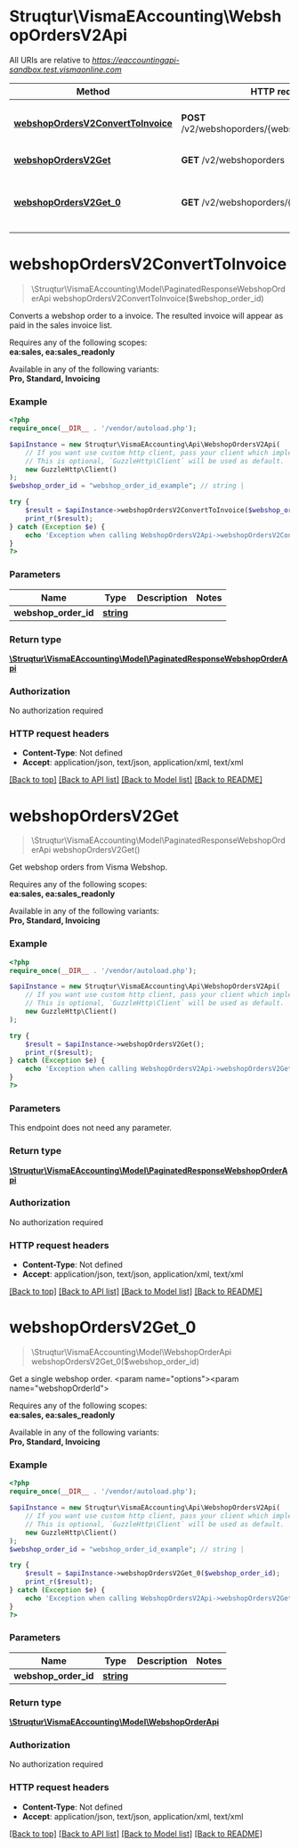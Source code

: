 # Struqtur\VismaEAccounting\WebshopOrdersV2Api

All URIs are relative to *https://eaccountingapi-sandbox.test.vismaonline.com*

Method | HTTP request | Description
------------- | ------------- | -------------
[**webshopOrdersV2ConvertToInvoice**](WebshopOrdersV2Api.md#webshopOrdersV2ConvertToInvoice) | **POST** /v2/webshoporders/{webshopOrderId}/convert | Converts a webshop order to a invoice. The resulted invoice will appear as paid in the sales invoice list.
[**webshopOrdersV2Get**](WebshopOrdersV2Api.md#webshopOrdersV2Get) | **GET** /v2/webshoporders | Get webshop orders from Visma Webshop.
[**webshopOrdersV2Get_0**](WebshopOrdersV2Api.md#webshopOrdersV2Get_0) | **GET** /v2/webshoporders/{webshopOrderId} | Get a single webshop order.  &lt;param name&#x3D;\&quot;options\&quot;&gt;&lt;/param&gt;&lt;param name&#x3D;\&quot;webshopOrderId\&quot;&gt;&lt;/param&gt;


# **webshopOrdersV2ConvertToInvoice**
> \Struqtur\VismaEAccounting\Model\PaginatedResponseWebshopOrderApi webshopOrdersV2ConvertToInvoice($webshop_order_id)

Converts a webshop order to a invoice. The resulted invoice will appear as paid in the sales invoice list.

<p>Requires any of the following scopes: <br><b>ea:sales, ea:sales_readonly</b></p><p>Available in any of the following variants: <br><b>Pro, Standard, Invoicing</b></p>

### Example
```php
<?php
require_once(__DIR__ . '/vendor/autoload.php');

$apiInstance = new Struqtur\VismaEAccounting\Api\WebshopOrdersV2Api(
    // If you want use custom http client, pass your client which implements `GuzzleHttp\ClientInterface`.
    // This is optional, `GuzzleHttp\Client` will be used as default.
    new GuzzleHttp\Client()
);
$webshop_order_id = "webshop_order_id_example"; // string | 

try {
    $result = $apiInstance->webshopOrdersV2ConvertToInvoice($webshop_order_id);
    print_r($result);
} catch (Exception $e) {
    echo 'Exception when calling WebshopOrdersV2Api->webshopOrdersV2ConvertToInvoice: ', $e->getMessage(), PHP_EOL;
}
?>
```

### Parameters

Name | Type | Description  | Notes
------------- | ------------- | ------------- | -------------
 **webshop_order_id** | [**string**](../Model/.md)|  |

### Return type

[**\Struqtur\VismaEAccounting\Model\PaginatedResponseWebshopOrderApi**](../Model/PaginatedResponseWebshopOrderApi.md)

### Authorization

No authorization required

### HTTP request headers

 - **Content-Type**: Not defined
 - **Accept**: application/json, text/json, application/xml, text/xml

[[Back to top]](#) [[Back to API list]](../../README.md#documentation-for-api-endpoints) [[Back to Model list]](../../README.md#documentation-for-models) [[Back to README]](../../README.md)

# **webshopOrdersV2Get**
> \Struqtur\VismaEAccounting\Model\PaginatedResponseWebshopOrderApi webshopOrdersV2Get()

Get webshop orders from Visma Webshop.

<p>Requires any of the following scopes: <br><b>ea:sales, ea:sales_readonly</b></p><p>Available in any of the following variants: <br><b>Pro, Standard, Invoicing</b></p>

### Example
```php
<?php
require_once(__DIR__ . '/vendor/autoload.php');

$apiInstance = new Struqtur\VismaEAccounting\Api\WebshopOrdersV2Api(
    // If you want use custom http client, pass your client which implements `GuzzleHttp\ClientInterface`.
    // This is optional, `GuzzleHttp\Client` will be used as default.
    new GuzzleHttp\Client()
);

try {
    $result = $apiInstance->webshopOrdersV2Get();
    print_r($result);
} catch (Exception $e) {
    echo 'Exception when calling WebshopOrdersV2Api->webshopOrdersV2Get: ', $e->getMessage(), PHP_EOL;
}
?>
```

### Parameters
This endpoint does not need any parameter.

### Return type

[**\Struqtur\VismaEAccounting\Model\PaginatedResponseWebshopOrderApi**](../Model/PaginatedResponseWebshopOrderApi.md)

### Authorization

No authorization required

### HTTP request headers

 - **Content-Type**: Not defined
 - **Accept**: application/json, text/json, application/xml, text/xml

[[Back to top]](#) [[Back to API list]](../../README.md#documentation-for-api-endpoints) [[Back to Model list]](../../README.md#documentation-for-models) [[Back to README]](../../README.md)

# **webshopOrdersV2Get_0**
> \Struqtur\VismaEAccounting\Model\WebshopOrderApi webshopOrdersV2Get_0($webshop_order_id)

Get a single webshop order.  <param name=\"options\"></param><param name=\"webshopOrderId\"></param>

<p>Requires any of the following scopes: <br><b>ea:sales, ea:sales_readonly</b></p><p>Available in any of the following variants: <br><b>Pro, Standard, Invoicing</b></p>

### Example
```php
<?php
require_once(__DIR__ . '/vendor/autoload.php');

$apiInstance = new Struqtur\VismaEAccounting\Api\WebshopOrdersV2Api(
    // If you want use custom http client, pass your client which implements `GuzzleHttp\ClientInterface`.
    // This is optional, `GuzzleHttp\Client` will be used as default.
    new GuzzleHttp\Client()
);
$webshop_order_id = "webshop_order_id_example"; // string | 

try {
    $result = $apiInstance->webshopOrdersV2Get_0($webshop_order_id);
    print_r($result);
} catch (Exception $e) {
    echo 'Exception when calling WebshopOrdersV2Api->webshopOrdersV2Get_0: ', $e->getMessage(), PHP_EOL;
}
?>
```

### Parameters

Name | Type | Description  | Notes
------------- | ------------- | ------------- | -------------
 **webshop_order_id** | [**string**](../Model/.md)|  |

### Return type

[**\Struqtur\VismaEAccounting\Model\WebshopOrderApi**](../Model/WebshopOrderApi.md)

### Authorization

No authorization required

### HTTP request headers

 - **Content-Type**: Not defined
 - **Accept**: application/json, text/json, application/xml, text/xml

[[Back to top]](#) [[Back to API list]](../../README.md#documentation-for-api-endpoints) [[Back to Model list]](../../README.md#documentation-for-models) [[Back to README]](../../README.md)

